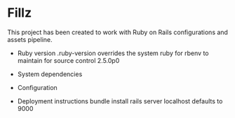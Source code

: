
# Fillz

This project has been created to work with Ruby on Rails configurations and assets pipeline.

* Ruby version
    .ruby-version overrides the system ruby for rbenv to maintain for source control
    2.5.0p0

* System dependencies

* Configuration

* Deployment instructions
    bundle install
    rails server
        localhost defaults to 9000